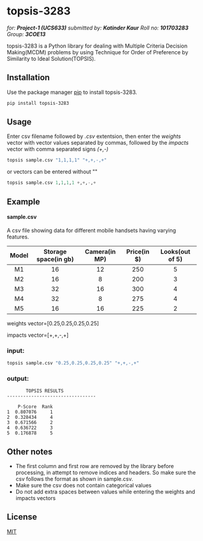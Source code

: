 # topsis-3283

_for: **Project-1 (UCS633)**_
_submitted by: **Katinder Kaur**_
_Roll no: **101703283**_
_Group: **3COE13**_


topsis-3283 is a Python library for dealing with Multiple Criteria Decision Making(MCDM) problems by using Technique for Order of Preference by Similarity to Ideal Solution(TOPSIS).

## Installation

Use the package manager [pip](https://pip.pypa.io/en/stable/) to install topsis-3283.

```bash
pip install topsis-3283
```

## Usage

Enter csv filename followed by _.csv_ extentsion, then enter the _weights_ vector with vector values separated by commas, followed by the _impacts_ vector with comma separated signs _(+,-)_

```python
topsis sample.csv "1,1,1,1" "+,+,-,+"
```

or vectors can be entered without ""

```python
topsis sample.csv 1,1,1,1 +,+,-,+
```

## Example

#### sample.csv

A csv file showing data for different mobile handsets having varying features.

| Model  | Storage space(in gb) | Camera(in MP)| Price(in $)  | Looks(out of 5) |
| :----: |:-----------:| :-------------------:|:---------------:| :--------------:|
| M1 | 16 | 12 | 250 | 5 |
| M2 | 16 | 8  | 200 | 3 |
| M3 | 32 | 16 | 300 | 4 |
| M4 | 32 | 8  | 275 | 4 |
| M5 | 16 | 16 | 225 | 2 |

weights vector=[0.25,0.25,0.25,0.25]

impacts vector=[+,+,-,+]

### input:

```python
topsis sample.csv "0.25,0.25,0.25,0.25" "+,+,-,+"
```

### output:
```
       TOPSIS RESULTS
---------------------------------

    P-Score  Rank
1  0.807076     1
2  0.328434     4
3  0.671566     2
4  0.636722     3
5  0.176878     5

``` 

## Other notes

* The first column and first row are removed by the library before processing, in attempt to remove indices and headers. So make sure the csv follows the format as shown in sample.csv.
* Make sure the csv does not contain categorical values
* Do not add extra spaces between values while entering the weights and impacts vectors


## License
[MIT](https://choosealicense.com/licenses/mit/)